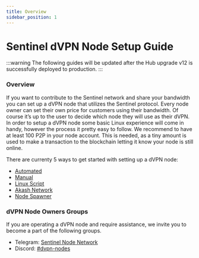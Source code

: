 ```yaml
---
title: Overview
sidebar_position: 1
---
```


# Sentinel dVPN Node Setup Guide

:::warning
The following guides will be updated after the Hub upgrade v12 is successfully deployed to production.
:::

### Overview

If you want to contribute to the Sentinel network and share your bandwidth you can set up a dVPN node that utilizes the Sentinel protocol. Every node owner can set their own price for customers using their bandwidth. Of course it’s up to the user to decide which node they will use as their dVPN.
In order to setup a dVPN node some basic Linux experience will come in handy, however the process it pretty easy to follow. We recommend to have at least 100 P2P in your node account. This is needed, as a tiny amount is used to make a transaction to the blockchain letting it know your node is still online.

There are currenty 5 ways to get started with setting up a dVPN node:

- [Automated](/dvpn-node-setup/automated)
- [Manual](dvpn-node-setup/manual-setup)
- [Linux Script](/dvpn-node-setup/other/linux-script)
- [Akash Network](/dvpn-node-setup/akash)
- [Node Spawner](/dvpn-node-setup/other/node-spawner/overview)

### dVPN Node Owners Groups

If you are operating a dVPN node and require assistance, we invite you to become a part of the following groups.

- Telegram: [Sentinel Node Network](https://t.me/SentinelNodeNetwork)
- Discord: [#dvpn-nodes](https://discord.com/channels/436630361313640469/436644009369403394)